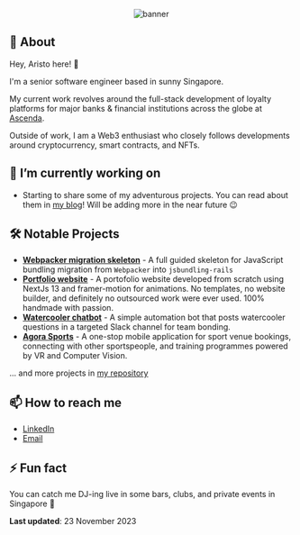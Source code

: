 <p align="center">
    <img
      alt="banner"
      src=https://cdn.hashnode.com/res/hashnode/image/upload/v1680416753088/BXvTFvbI4.png?w=1000&h=250&fit=crop&crop=entropy&auto=compress,format&format=webp"
    />
</p>

## 💬 About

Hey, Aristo here! 👋

I'm a senior software engineer based in sunny Singapore.

My current work revolves around the full-stack development of loyalty platforms for major banks & financial institutions across the globe at [Ascenda](https://www.ascenda.com/).

Outside of work, I am a Web3 enthusiast who closely follows developments around cryptocurrency, smart contracts, and NFTs.

## 🔭 I’m currently working on

- Starting to share some of my adventurous projects. You can read about them in [my blog](https://blog.wilbertaristo.com)! Will be adding more in the near future 😉

## 🛠️ Notable Projects

- [**Webpacker migration skeleton**](https://blog.wilbertaristo.com/webpacker-to-jsbundling-rails-migration) - A full guided skeleton for JavaScript bundling migration from `Webpacker` into `jsbundling-rails`
- [**Portfolio website**](https://wilbertaristo.com) - A portofolio website developed from scratch using NextJs 13 and framer-motion for animations. No templates, no website builder, and definitely no outsourced work were ever used. 100% handmade with passion.
- [**Watercooler chatbot**](https://blog.wilbertaristo.com/homemade-watercooler-chat-bot) - A simple automation bot that posts watercooler questions in a targeted Slack channel for team bonding.
- [**Agora Sports**](https://capstone2021.sutd.edu.sg/projects/agora-sports) - A one-stop mobile application for sport venue bookings, connecting with other sportspeople, and training programmes powered by VR and Computer Vision.

... and more projects in [my repository](https://github.com/wilbertaristo?tab=repositories)

## 📫 How to reach me

- [LinkedIn](https://www.linkedin.com/in/wilbertaristo/)
- [Email](mailto:wilbert.aristo@hotmail.com)

## ⚡ Fun fact

You can catch me DJ-ing live in some bars, clubs, and private events in Singapore 🌴

**Last updated**: 23 November 2023
